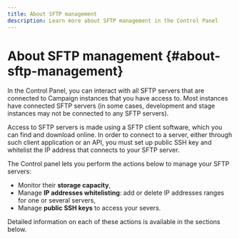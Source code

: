 ```yaml
---
title: About SFTP management
description: Learn more about SFTP management in the Control Panel
---
```


# About SFTP management {#about-sftp-management}

In the Control Panel, you can interact with all SFTP servers that are connected to Campaign instances that you have access to. Most instances have connected SFTP servers (in some cases, development and stage instances may not be connected to any SFTP servers).

Access to SFTP servers is made using a SFTP client software, which you can find and download online. In order to connect to a server, either through such client application or an API, you must set up public SSH key and whitelist the IP address that connects to your SFTP server.

The Control panel lets you perform the actions below to manage your SFTP servers:

* Monitor their **storage capacity**,
* Manage **IP addresses whitelisting**: add or delete IP addresses ranges for one or several servers,
* Manage **public SSH keys** to access your severs.

Detailed information on each of these actions is available in the sections below.



